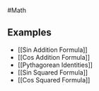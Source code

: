 #Math 
## Examples
* [[Sin Addition Formula]]
* [[Cos Addition Formula]]
* [[Pythagorean Identities]]
* [[Sin Squared Formula]]
* [[Cos Squared Formula]]